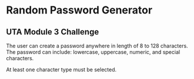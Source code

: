 # Random Password Generator
## UTA Module 3 Challenge

The user can create a password anywhere in length of 8 to 128 characters. The password can include:
lowercase, uppercase, numeric, and special characters.

At least one character type must be selected.